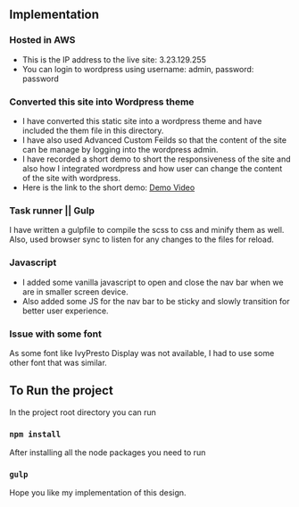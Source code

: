 ## Implementation
### Hosted in AWS
* This is the IP address to the live site: 3.23.129.255
* You can login to wordpress using username: admin, password: password
### Converted this site into Wordpress theme
* I have converted this static site into a wordpress theme and have included the them file in this directory. 
* I have also used Advanced Custom Feilds so that the content of the site can be manage by logging into the wordpress admin. 
* I have recorded a short demo to short the responsiveness of the site and also how I integrated wordpress and how user can change the content of the site with wordpress.
* Here is the link to the short demo:
[Demo Video](https://www.youtube.com/watch?v=wkjDqR38AN4)

### Task runner || Gulp
I have written a gulpfile to compile the scss to css and minify them as well. Also, used browser sync to listen for any changes to the files for reload.
### Javascript
* I added some vanilla javascript to open and close the nav bar when we are in smaller screen device. 
* Also added some JS for the nav bar to be sticky and slowly transition for better user experience.
### Issue with some font
As some font like IvyPresto Display was not available, I had to use some other font that was similar. 

## To Run the project

In the project root directory you can run 

### `npm install`

After installing all the node packages you need to run 

### `gulp`

Hope you like my implementation of this design.

